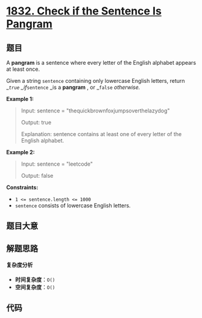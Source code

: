 # [1832. Check if the Sentence Is Pangram](https://leetcode.com/problems/check-if-the-sentence-is-pangram/)

## 题目

A **pangram** is a sentence where every letter of the English alphabet appears
at least once.

Given a string `sentence` containing only lowercase English letters, return
\__`true` \_if_`sentence` _is a **pangram** , or _`false` _otherwise._

**Example 1:**

> Input: sentence = "thequickbrownfoxjumpsoverthelazydog"
>
> Output: true
>
> Explanation: sentence contains at least one of every letter of the English alphabet.

**Example 2:**

> Input: sentence = "leetcode"
>
> Output: false

**Constraints:**

- `1 <= sentence.length <= 1000`
- `sentence` consists of lowercase English letters.

## 题目大意

## 解题思路

#### 复杂度分析

- **时间复杂度**：`O()`
- **空间复杂度**：`O()`

## 代码

```javascript

```
